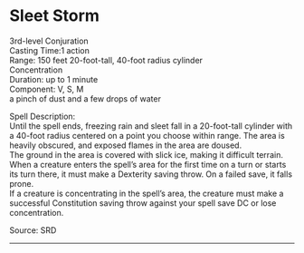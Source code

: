# Sleet Storm
3rd-level Conjuration<br>
Casting Time:1 action<br>
Range: 150 feet
20-foot-tall, 40-foot radius cylinder<br>
Concentration<br>
Duration: up to 1 minute<br>
Component: V, S, M<br>
a pinch of dust and a few drops of water

Spell Description:<br>
Until the spell ends, freezing rain and sleet fall in a 20-foot-tall cylinder with a 40-foot radius centered on a point you choose within range. The area is heavily obscured, and exposed flames in the area are doused.<br>The ground in the area is covered with slick ice, making it difficult terrain. When a creature enters the spell’s area for the first time on a turn or starts its turn there, it must make a Dexterity saving throw. On a failed save, it falls prone.<br>If a creature is concentrating in the spell’s area, the creature must make a successful Constitution saving throw against your spell save DC or lose concentration.

Source: SRD

---